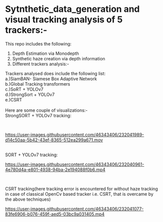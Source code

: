 # Sytnthetic_data_generation and visual tracking analysis of 5 trackers:-

This repo includes the following:<br/>
1. Depth Estimation via Monodepth<br/>
2. Synthetic haze creation via depth information<br/>
3. Different trackers analysis:-<br/>

Trackers analysed does include the following list:<br/>
a.)SiamBAN- Siamese Box Adaptive Network<br/>
b.)Global Tracking transformers<br/>
c.)SoRT + YOLOv7<br/>
d.)StrongSort + YOLOv7<br/>
e.)CSRT<br/>
<br/>
Here are some couple of visualizations:-<br/>
StrongSORT + YOLOv7 tracking:<br/>


<br/>

https://user-images.githubusercontent.com/46343406/232041989-d14c50aa-5b42-43ef-8365-512ea299a671.mov






<br/>
SORT + YOLOv7 tracking:<br/>

https://user-images.githubusercontent.com/46343406/232040961-4e780d4a-e801-4938-94ba-2e194088f0b6.mp4

<br/>

CSRT tracking(here tracking error is encountered for without haze tracking in case of classical OpenCv based tracker i.e. CSRT, that is overcame by the above techniques)<br/>


https://user-images.githubusercontent.com/46343406/232041077-83fe6906-b076-459f-aed5-03bc9a031405.mp4


